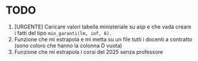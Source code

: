 # TODO

1. [URGENTE] Caricare valori tabella ministeriale su asp e che vada creare i fatti del tipo `min_garanti(lm, inf, 6).`
2. Funzione che mi estrapola e mi metta su un file tutti i docenti a contratto (sono coloro che hanno la colonna D vuota)
3. Funzione che mi estrapola i corsi del 2025 senza professore
